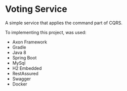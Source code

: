 # Voting Service
A simple service that applies the command part of CQRS.

To implementing this project, was used:

- Axon Framework
- Gradle
- Java 8
- Spring Boot
- MySql
- H2 Embedded
- RestAssured
- Swagger
- Docker


